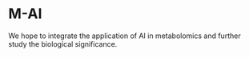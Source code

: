 # M-AI
We hope to integrate the application of AI in metabolomics and further study the biological significance.
